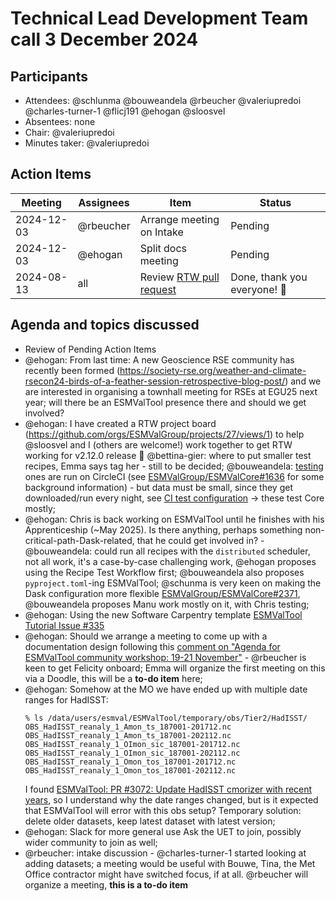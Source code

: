 # Technical Lead Development Team call 3 December 2024

## Participants

- Attendees: @schlunma @bouweandela @rbeucher @valeriupredoi @charles-turner-1 @flicj191 @ehogan @sloosvel
- Absentees: none
- Chair: @valeriupredoi
- Minutes taker: @valeriupredoi

## Action Items

| Meeting | Assignees | Item | Status |
|-|-|-|-|
| 2024-12-03 | @rbeucher | Arrange meeting on Intake | Pending |
| 2024-12-03 | @ehogan   | Split docs meeting | Pending |
| 2024-08-13 | all       | Review [RTW pull request](https://github.com/ESMValGroup/ESMValTool/pull/3210)|Done, thank you everyone! :tada: |

## Agenda and topics discussed

- Review of Pending Action Items
- @ehogan: From last time: A new Geoscience RSE community has recently been formed (https://society-rse.org/weather-and-climate-rsecon24-birds-of-a-feather-session-retrospective-blog-post/) and we are interested in organising a townhall meeting for RSEs at EGU25 next year; will there be an ESMValTool presence there and should we get involved?
- @ehogan: I have created a RTW project board (https://github.com/orgs/ESMValGroup/projects/27/views/1) to help @sloosvel and I (others are welcome!) work together to get RTW working for v2.12.0 release :tada: @bettina-gier: where to put smaller test recipes, Emma says tag her - still to be decided;
@bouweandela: [testing](https://github.com/ESMValGroup/ESMValTool/tree/main/esmvaltool/recipes/testing) ones are run on CircleCI (see [ESMValGroup/ESMValCore#1636](https://github.com/ESMValGroup/ESMValCore/issues/1636) for some background information) - but data must be small, since they get downloaded/run every night, see [CI test configuration](https://github.com/ESMValGroup/ESMValTool/blob/ba9cfe426f9f2a97dba672784ccba8462eea7d6e/.circleci/config.yml#L177-L231) -> these test Core mostly;
- @ehogan: Chris is back working on ESMValTool until he finishes with his Apprenticeship (~May 2025). Is there anything, perhaps something non-critical-path-Dask-related, that he could get involved in? - @bouweandela: could run all recipes with the `distributed` scheduler, not all work, it's a case-by-case challenging work, @ehogan proposes using the Recipe Test Workflow first; @bouweandela also proposes `pyproject.toml`-ing ESMValTool; @schunma is very keen on making the Dask configuration more flexible [ESMValGroup/ESMValCore#2371](https://github.com/ESMValGroup/ESMValCore/issues/2371), @bouweandela proposes Manu work mostly on it, with Chris testing;
- @ehogan: Using the new Software Carpentry template [ESMValTool Tutorial Issue #335](https://github.com/ESMValGroup/ESMValTool_Tutorial/issues/335)
- @ehogan: Should we arrange a meeting to come up with a documentation design following this [comment on "Agenda for ESMValTool community workshop: 19-21 November"](https://github.com/ESMValGroup/Community/discussions/192#discussioncomment-11258741) - @rbeucher is keen to get Felicity onboard; Emma will organize the first meeting on this via a Doodle, this will be a **to-do item** here;
- @ehogan: Somehow at the MO we have ended up with multiple date ranges for HadISST:
  ```
  % ls /data/users/esmval/ESMValTool/temporary/obs/Tier2/HadISST/ 
  OBS_HadISST_reanaly_1_Amon_ts_187001-201712.nc
  OBS_HadISST_reanaly_1_Amon_ts_187001-202112.nc
  OBS_HadISST_reanaly_1_OImon_sic_187001-201712.nc
  OBS_HadISST_reanaly_1_OImon_sic_187001-202112.nc
  OBS_HadISST_reanaly_1_Omon_tos_187001-201712.nc
  OBS_HadISST_reanaly_1_Omon_tos_187001-202112.nc
  ```
  I found [ESMValTool: PR #3072: Update HadISST cmorizer with recent years](https://github.com/ESMValGroup/ESMValTool/pull/3027), so I understand why the date ranges changed, but is it expected that ESMValTool will error with this obs setup? Temporary solution: delete older datasets, keep latest dataset with latest version;
- @ehogan: Slack for more general use Ask the UET to join, possibly wider community to join as well;
- @rbeucher: intake discussion - @charles-turner-1 started looking at adding datasets; a meeting would be useful with Bouwe, Tina, the Met Office contractor might have switched focus, if at all. @rbeucher will organize a meeting, **this is a to-do item**

